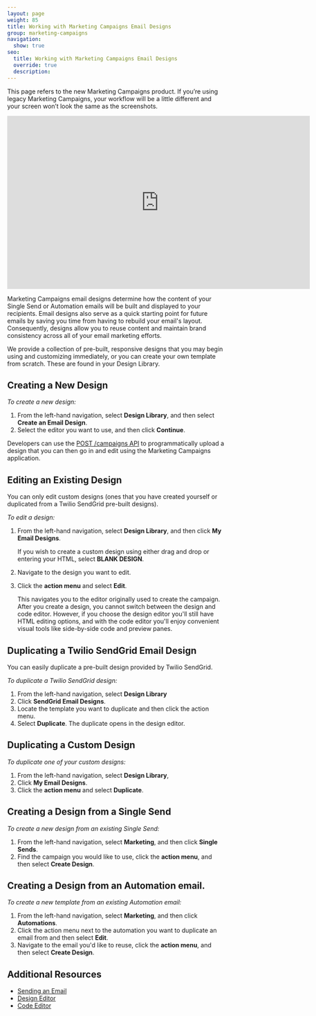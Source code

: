 ```yaml
---
layout: page
weight: 85
title: Working with Marketing Campaigns Email Designs
group: marketing-campaigns
navigation:
  show: true
seo:
  title: Working with Marketing Campaigns Email Designs
  override: true
  description:
---
```


<call-out>

This page refers to the new Marketing Campaigns product. If you’re using legacy Marketing Campaigns, your workflow will be a little different and your screen won’t look the same as the screenshots.

</call-out>

<iframe src="https://player.vimeo.com/video/120738522" width="700" height="400" frameborder="0" webkitallowfullscreen mozallowfullscreen allowfullscreen></iframe>

Marketing Campaigns email designs determine how the content of your Single Send or Automation emails will be built and displayed to your recipients. Email designs also serve as a quick starting point for future emails by saving you time from having to rebuild your email's layout. Consequently, designs allow you to reuse content and maintain brand consistency across all of your email marketing efforts.

We provide a collection of pre-built, responsive designs that you may begin using and customizing immediately, or you can create your own template from scratch. These are found in your Design Library.


 ## 	Creating a New Design

*To create a new design:*

1. From the left-hand navigation, select **Design Library**, and then select **Create an Email Design**.
2. Select the editor you want to use, and then click **Continue**.

<call-out>

Developers can use the [POST /campaigns API](https://sendgrid.api-docs.io/v3.0/campaigns-api/create-a-campaign) to programmatically upload a design that you can then go in and edit using the Marketing Campaigns application.

</call-out>

 ## 	Editing an Existing Design

You can only edit custom designs (ones that you have created yourself or duplicated from a Twilio SendGrid pre-built designs).

*To edit a design:*

1. From the left-hand navigation, select **Design Library**, and then click **My Email Designs**.

   If you wish to create a custom design using either drag and drop or entering your HTML, select **BLANK DESIGN**.

1. Navigate to the design you want to edit. 
1. Click the **action menu** and select **Edit**.

   This navigates you to the editor originally used to create the campaign. After you create a design, you cannot switch between the design and code editor. However, if you choose the design editor you'll still have HTML editing options, and with the code editor you'll enjoy convenient visual tools like side-by-side code and preview panes.


 ## 	Duplicating a Twilio SendGrid Email Design

You can easily duplicate a pre-built design provided by Twilio SendGrid.

*To duplicate a Twilio SendGrid design:*

1. From the left-hand navigation, select **Design Library**
1. Click **SendGrid Email Designs**.
1. Locate the template you want to duplicate and then click the action menu.
1. Select **Duplicate**. The duplicate opens in the design editor.

 ## 	Duplicating a Custom Design

*To duplicate one of your custom designs:*

1. From the left-hand navigation, select **Design Library**,
1. Click **My Email Designs**.
1. Click the **action menu** and select **Duplicate**.

 ## 	Creating a Design from a Single Send

*To create a new design from an existing Single Send:*

1. From the left-hand navigation, select **Marketing**, and then click **Single Sends**.
1. Find the campaign you would like to use, click the **action menu**, and then select **Create Design**.

## Creating a Design from an Automation email.

*To create a new template from an existing Automation email:*

1. From the left-hand navigation, select **Marketing**, and then click **Automations**.
1. Click the action menu next to the automation you want to duplicate an email from and then select **Edit**. 
1. Navigate to the email you'd like to reuse, click the **action menu**, and then select **Create Design**.

 ## 	Additional Resources

- [Sending an Email]({{root_url}}/ui/sending-email/how-to-send-email-with-marketing-campaigns/)
- [Design Editor]({{root_url}}/ui/sending-email/editor/#-The-Design-Editor)
- [Code Editor]({{root_url}}/ui/sending-email/editor/#the-code-editor)
